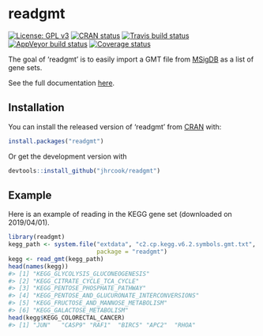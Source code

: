 
<!-- README.md is generated from README.Rmd. Please edit that file -->

# readgmt

[![License: GPL
v3](https://img.shields.io/badge/License-GPLv3-blue.svg)](https://www.gnu.org/licenses/gpl-3.0)
[![CRAN
status](https://www.r-pkg.org/badges/version/readgmt)](https://cran.r-project.org/package=readgmt)
[![Travis build
status](https://travis-ci.org/jhrcook/readgmt.svg?branch=master)](https://travis-ci.org/jhrcook/readgmt)
[![AppVeyor build
status](https://ci.appveyor.com/api/projects/status/github/jhrcook/readgmt?branch=master&svg=true)](https://ci.appveyor.com/project/jhrcook/readgmt)
[![Coverage
status](https://codecov.io/gh/jhrcook/readgmt/branch/master/graph/badge.svg)](https://codecov.io/github/jhrcook/readgmt?branch=master)

The goal of ‘readgmt’ is to easily import a GMT file from
[MSigDB](http://software.broadinstitute.org/gsea/index.jsp) as a list of
gene sets.

See the full documentation [here](https://jhrcook.github.io/readgmt).

## Installation

You can install the released version of ‘readgmt’ from
[CRAN](https://CRAN.R-project.org) with:

``` r
install.packages("readgmt")
```

Or get the development version with

``` r
devtools::install_github("jhrcook/readgmt")
```

## Example

Here is an example of reading in the KEGG gene set (downloaded on
2019/04/01).

``` r
library(readgmt)
kegg_path <- system.file("extdata", "c2.cp.kegg.v6.2.symbols.gmt.txt",
                         package = "readgmt")
kegg <- read_gmt(kegg_path)
head(names(kegg))
#> [1] "KEGG_GLYCOLYSIS_GLUCONEOGENESIS"              
#> [2] "KEGG_CITRATE_CYCLE_TCA_CYCLE"                 
#> [3] "KEGG_PENTOSE_PHOSPHATE_PATHWAY"               
#> [4] "KEGG_PENTOSE_AND_GLUCURONATE_INTERCONVERSIONS"
#> [5] "KEGG_FRUCTOSE_AND_MANNOSE_METABOLISM"         
#> [6] "KEGG_GALACTOSE_METABOLISM"
head(kegg$KEGG_COLORECTAL_CANCER)
#> [1] "JUN"   "CASP9" "RAF1"  "BIRC5" "APC2"  "RHOA"
```
